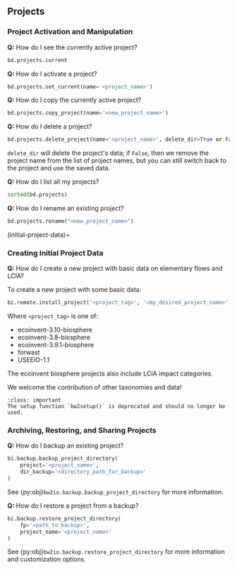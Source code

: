 ## Projects

### Project Activation and Manipulation

**Q:** How do I see the currently active project?

```python
bd.projects.current
```

**Q:** How do I activate a project?

```python
bd.projects.set_current(name='<project_name>')
```

**Q:** How do I copy the currently active project?

```python
bd.projects.copy_project(name='<new_project_name>')
```

**Q:** How do I delete a project?

```python
bd.projects.delete_project(name='<project_name>', delete_dir=True or False)
```

`delete_dir` will delete the project's data; if `False`, then we remove the project name from the list of project names, but you can still switch back to the project and use the saved data.

**Q:** How do I list all my projects?

```python
sorted(bd.projects)
```

**Q:** How do I rename an existing project?

```python
bd.projects.rename("<new_project_name>")
```

(initial-project-data)=
### Creating Initial Project Data

**Q:** How do I create a new project with basic data on elementary flows and LCIA?

To create a new project with some basic data:

```python
bi.remote.install_project('<project_tag>', '<my_desired_project_name>')
```

Where `<project_tag>` is one of:

* ecoinvent-3.10-biosphere
* ecoinvent-3.8-biosphere
* ecoinvent-3.9.1-biosphere
* forwast
* USEEIO-1.1

The ecoinvent biosphere projects also include LCIA impact categories.

We welcome the contribution of other taxonomies and data!

```{warning}
:class: important
The setup function `bw2setup()` is deprecated and should no longer be used.
```

### Archiving, Restoring, and Sharing Projects

**Q:** How do I backup an existing project?

```python
bi.backup.backup_project_directory(
    project='<project_name>',
    dir_backup='<directory_path_for_backup>'
)
```

See {py:obj}`bw2io.backup.backup_project_directory` for more information.

**Q:** How do I restore a project from a backup?

```python
bi.backup.restore_project_directory(
    fp='<path_to_backup>',
    project_name='<project_name>'
)
```

See {py:obj}`bw2io.backup.restore_project_directory` for more information and customization options.
